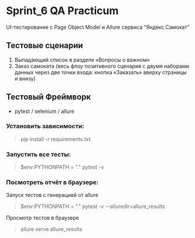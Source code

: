 # Sprint_6 QA Practicum

UI-тестирование с Page Object Model и Allure сервиса "Яндекс.Самокат"

## Тестовые сценарии

1. Выпадающий список в разделе «Вопросы о важном»
2. Заказ самоката (весь флоу позитивного сценария с двумя наборами данных через две точки входа: кнопка «Заказать»
   вверху страницы и внизу)

## Тестовый Фреймворк

* pytest / selenium / allure

### Установить зависимости:

> pip install -r requirements.txt

### Запустить все тесты:

> $env:PYTHONPATH = "."
> pytest -v

### Посмотреть отчёт в браузере:

Запуск тестов с генерацией от allure
> $env:PYTHONPATH = "."
> pytest -v --alluredir=allure_results

Просмотр тестов в браузере
> allure serve allure_results
